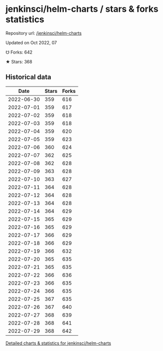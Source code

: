 # jenkinsci/helm-charts / stars & forks statistics

Repository url: [/jenkinsci/helm-charts](https://github.com/jenkinsci/helm-charts)

Updated on Oct 2022, 07

☋ Forks: 642

★ Stars: 368

## Historical data
| Date | Stars | Forks |
|------|-------|-------|
| 2022-06-30 | 359 | 616 | 
| 2022-07-01 | 359 | 617 | 
| 2022-07-02 | 359 | 618 | 
| 2022-07-03 | 359 | 618 | 
| 2022-07-04 | 359 | 620 | 
| 2022-07-05 | 359 | 623 | 
| 2022-07-06 | 360 | 624 | 
| 2022-07-07 | 362 | 625 | 
| 2022-07-08 | 362 | 628 | 
| 2022-07-09 | 363 | 628 | 
| 2022-07-10 | 363 | 627 | 
| 2022-07-11 | 364 | 628 | 
| 2022-07-12 | 364 | 628 | 
| 2022-07-13 | 364 | 628 | 
| 2022-07-14 | 364 | 629 | 
| 2022-07-15 | 365 | 629 | 
| 2022-07-16 | 365 | 629 | 
| 2022-07-17 | 366 | 629 | 
| 2022-07-18 | 366 | 629 | 
| 2022-07-19 | 366 | 632 | 
| 2022-07-20 | 365 | 635 | 
| 2022-07-21 | 365 | 635 | 
| 2022-07-22 | 366 | 636 | 
| 2022-07-23 | 366 | 635 | 
| 2022-07-24 | 366 | 635 | 
| 2022-07-25 | 367 | 635 | 
| 2022-07-26 | 367 | 640 | 
| 2022-07-27 | 368 | 639 | 
| 2022-07-28 | 368 | 641 | 
| 2022-07-29 | 368 | 642 | 


[Detailed charts & statistics for jenkinsci/helm-charts](https://reviewgithub.com/rep/jenkinsci/helm-charts)
